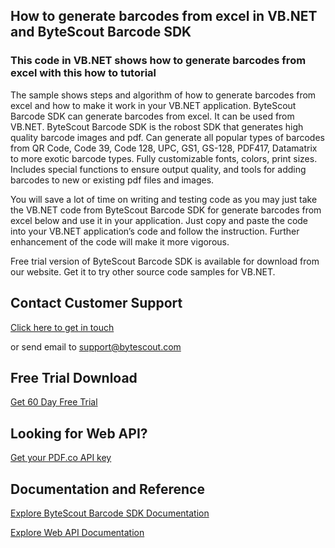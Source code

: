 ## How to generate barcodes from excel in VB.NET and ByteScout Barcode SDK

### This code in VB.NET shows how to generate barcodes from excel with this how to tutorial

The sample shows steps and algorithm of how to generate barcodes from excel and how to make it work in your VB.NET application. ByteScout Barcode SDK can generate barcodes from excel. It can be used from VB.NET. ByteScout Barcode SDK is the robost SDK that generates high quality barcode images and pdf. Can generate all popular types of barcodes from QR Code, Code 39, Code 128, UPC, GS1, GS-128, PDF417, Datamatrix to more exotic barcode types. Fully customizable fonts, colors, print sizes. Includes special functions to ensure output quality, and tools for adding barcodes to new or existing pdf files and images.

You will save a lot of time on writing and testing code as you may just take the VB.NET code from ByteScout Barcode SDK for generate barcodes from excel below and use it in your application. Just copy and paste the code into your VB.NET application’s code and follow the instruction. Further enhancement of the code will make it more vigorous.

Free trial version of ByteScout Barcode SDK is available for download from our website. Get it to try other source code samples for VB.NET.

## Contact Customer Support

[Click here to get in touch](https://bytescout.zendesk.com/hc/en-us/requests/new?subject=ByteScout%20Barcode%20SDK%20Question)

or send email to [support@bytescout.com](mailto:support@bytescout.com?subject=ByteScout%20Barcode%20SDK%20Question) 

## Free Trial Download

[Get 60 Day Free Trial](https://bytescout.com/download/web-installer?utm_source=github-readme)

## Looking for Web API? 

[Get your PDF.co API key](https://pdf.co/documentation/api?utm_source=github-readme)

## Documentation and Reference

[Explore ByteScout Barcode SDK Documentation](https://bytescout.com/documentation/index.html?utm_source=github-readme)

[Explore Web API Documentation](https://pdf.co/documentation/api?utm_source=github-readme)
